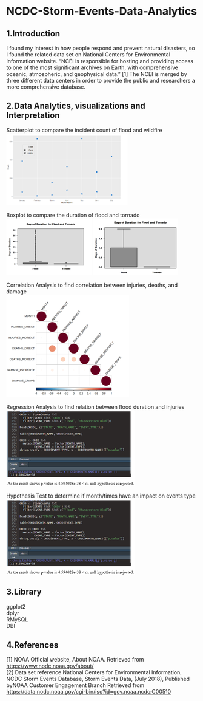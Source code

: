 # NCDC-Storm-Events-Data-Analytics

## 1.Introduction  
I found my interest in how people respond and prevent natural disasters, so I found the related data set on National Centers for Environmental Information website. “NCEI is responsible for hosting and providing access to one of the most significant archives on Earth, with comprehensive oceanic, atmospheric, and geophysical data.” [1] The NCEI is merged by three different data centers in order to provide the public and researchers a more comprehensive database.  

## 2.Data Analytics, visualizations and Interpretation  
Scatterplot to compare the incident count of flood and wildfire
<img width="320" height="190" src="https://github.com/hwyu99/NCDC-Storm-Events-Data-Analytics/blob/master/scatterplot.png"/>  

Boxplot to compare the duration of flood and tornado  
<img width="225" height="150" src="https://github.com/hwyu99/NCDC-Storm-Events-Data-Analytics/blob/master/boxplot.png"/> 
<img width="225" height="150" src="https://github.com/hwyu99/NCDC-Storm-Events-Data-Analytics/blob/master/boxplot2.png"/> 

Correlation Analysis to find correlation between injuries, deaths, and damage  
<img width="324" height="270" src="https://github.com/hwyu99/NCDC-Storm-Events-Data-Analytics/blob/master/corrplot.png"/> 

Regression Analysis to find relation between flood duration and injuries
<img width="340" height="200" src="https://github.com/hwyu99/NCDC-Storm-Events-Data-Analytics/blob/master/Hypothesis%20Test.png"/> 

Hypothesis Test to determine if month/times have an impact on events type
<img width="340" height="200" src="https://github.com/hwyu99/NCDC-Storm-Events-Data-Analytics/blob/master/Hypothesis%20Test.png"/> 

## 3.Library
ggplot2  
dplyr  
RMySQL  
DBI  


## 4.References
[1] NOAA Official website, About NOAA. Retrieved from 
https://www.nodc.noaa.gov/about/  
[2] Data set reference 
National Centers for Environmental Information, NCDC Storm Events Database, Storm Events Data, (July 2018), Published byNOAA Customer Engagement Branch
Retrieved from https://data.nodc.noaa.gov/cgi-bin/iso?id=gov.noaa.ncdc:C00510
